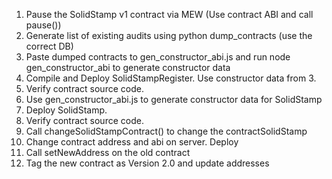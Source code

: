 1. Pause the SolidStamp v1 contract via MEW (Use contract ABI and call pause())
2. Generate list of existing audits using python dump_contracts (use the correct DB)
3. Paste dumped contracts to gen_constructor_abi.js and run node gen_constructor_abi to generate constructor data
4. Compile and Deploy SolidStampRegister. Use constructor data from 3.
5. Verify contract source code.
5. Use gen_constructor_abi.js to generate constructor data for SolidStamp
6. Deploy SolidStamp.
7. Verify contract source code.
8. Call changeSolidStampContract() to change the contractSolidStamp
9. Change contract address and abi on server. Deploy
10. Call setNewAddress on the old contract
11. Tag the new contract as Version 2.0 and update addresses
